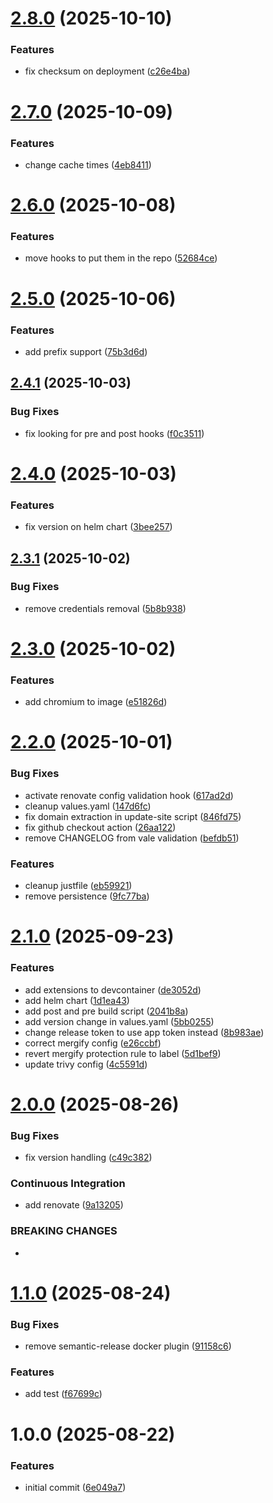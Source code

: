 # [2.8.0](https://github.com/aacebedo/hugo-deployer/compare/v2.7.0...v2.8.0) (2025-10-10)


### Features

* fix checksum on deployment ([c26e4ba](https://github.com/aacebedo/hugo-deployer/commit/c26e4ba3120d684b9f8811aea514d2bf3770c79a))

# [2.7.0](https://github.com/aacebedo/hugo-deployer/compare/v2.6.0...v2.7.0) (2025-10-09)


### Features

* change cache times ([4eb8411](https://github.com/aacebedo/hugo-deployer/commit/4eb84112852c269c9be09e155c95bc8cb4dfa86e))

# [2.6.0](https://github.com/aacebedo/hugo-deployer/compare/v2.5.0...v2.6.0) (2025-10-08)


### Features

* move hooks to put them in the repo ([52684ce](https://github.com/aacebedo/hugo-deployer/commit/52684cee275366d035b22b4eb6848f95cee73967))

# [2.5.0](https://github.com/aacebedo/hugo-deployer/compare/v2.4.1...v2.5.0) (2025-10-06)


### Features

* add prefix support ([75b3d6d](https://github.com/aacebedo/hugo-deployer/commit/75b3d6dcf44b90110b3cc0ca34086107d382f88c))

## [2.4.1](https://github.com/aacebedo/hugo-deployer/compare/v2.4.0...v2.4.1) (2025-10-03)


### Bug Fixes

* fix looking for pre and post hooks ([f0c3511](https://github.com/aacebedo/hugo-deployer/commit/f0c35116c63ebed2a00ac5b2446707cadc092143))

# [2.4.0](https://github.com/aacebedo/hugo-deployer/compare/v2.3.1...v2.4.0) (2025-10-03)


### Features

* fix version on helm chart ([3bee257](https://github.com/aacebedo/hugo-deployer/commit/3bee2572175fcbf34b02018c6a1c30e9f45e6acb))

## [2.3.1](https://github.com/aacebedo/hugo-deployer/compare/v2.3.0...v2.3.1) (2025-10-02)


### Bug Fixes

* remove credentials removal ([5b8b938](https://github.com/aacebedo/hugo-deployer/commit/5b8b9388320824084008093ed36515fa1c3d9150))

# [2.3.0](https://github.com/aacebedo/hugo-deployer/compare/v2.2.0...v2.3.0) (2025-10-02)


### Features

* add chromium to image ([e51826d](https://github.com/aacebedo/hugo-deployer/commit/e51826d61f89c3c8e8be90a84083d83edaaae301))

# [2.2.0](https://github.com/aacebedo/hugo-deployer/compare/v2.1.0...v2.2.0) (2025-10-01)


### Bug Fixes

* activate renovate config validation hook ([617ad2d](https://github.com/aacebedo/hugo-deployer/commit/617ad2d33f8085eb5caa697013f4024befeeaa97))
* cleanup values.yaml ([147d6fc](https://github.com/aacebedo/hugo-deployer/commit/147d6fc0c7e07c09b39c8687a044b6126a78525e))
* fix domain extraction in update-site script ([846fd75](https://github.com/aacebedo/hugo-deployer/commit/846fd759279619a424d6aa15dab49e38c0c19e4b))
* fix github checkout action ([26aa122](https://github.com/aacebedo/hugo-deployer/commit/26aa1228325b20ce7ca5e4760c425eb35f09d4eb))
* remove CHANGELOG from vale validation ([befdb51](https://github.com/aacebedo/hugo-deployer/commit/befdb51998ed76440c207d154109246650c44ddf))


### Features

* cleanup justfile ([eb59921](https://github.com/aacebedo/hugo-deployer/commit/eb59921d9b321034d23b350aef760705572568bc))
* remove persistence ([9fc77ba](https://github.com/aacebedo/hugo-deployer/commit/9fc77ba5bc3de4837244b62ce46c44db99a375a4))

# [2.1.0](https://github.com/aacebedo/hugo-deployer/compare/v2.0.0...v2.1.0) (2025-09-23)


### Features

* add extensions to devcontainer ([de3052d](https://github.com/aacebedo/hugo-deployer/commit/de3052d06c8b0a628563f2e30fb21a4aaf894ce9))
* add helm chart ([1d1ea43](https://github.com/aacebedo/hugo-deployer/commit/1d1ea4375caa54afa61e1d9eaac987990081b84f))
* add post and pre build script ([2041b8a](https://github.com/aacebedo/hugo-deployer/commit/2041b8a332a2d9025826e97fec6dd9947f596f44))
* add version change in values.yaml ([5bb0255](https://github.com/aacebedo/hugo-deployer/commit/5bb0255e0a4f5e4aacbbef54300a6f99f143a93a))
* change release token to use app token instead ([8b983ae](https://github.com/aacebedo/hugo-deployer/commit/8b983ae5664c25f749f5debca708145c3b41c32a))
* correct mergify config ([e26ccbf](https://github.com/aacebedo/hugo-deployer/commit/e26ccbf8148d8a80c82eb08a39a3c30b65bef3f6))
* revert mergify protection rule to label ([5d1bef9](https://github.com/aacebedo/hugo-deployer/commit/5d1bef93f2a08148a598095f220ab44e5e355d6c))
* update trivy config ([4c5591d](https://github.com/aacebedo/hugo-deployer/commit/4c5591d9807d7f99dec1adc4a62b85305476893a))

# [2.0.0](https://github.com/aacebedo/hugo-deployer/compare/v1.1.0...v2.0.0) (2025-08-26)


### Bug Fixes

* fix version handling ([c49c382](https://github.com/aacebedo/hugo-deployer/commit/c49c38279fa03813515caa5699ae4dc7e5fbcdae))


### Continuous Integration

* add renovate ([9a13205](https://github.com/aacebedo/hugo-deployer/commit/9a13205dd958fa6147fd5ebc462388449ab44bde))


### BREAKING CHANGES

*

# [1.1.0](https://github.com/aacebedo/hugo-deployer/compare/v1.0.0...v1.1.0) (2025-08-24)


### Bug Fixes

* remove semantic-release docker plugin ([91158c6](https://github.com/aacebedo/hugo-deployer/commit/91158c634dcaa91c8344313a96182b130fd6a5b5))


### Features

* add test ([f67699c](https://github.com/aacebedo/hugo-deployer/commit/f67699c5d15f4099ece4e34b3c0552effbb40e56))

# 1.0.0 (2025-08-22)


### Features

* initial commit ([6e049a7](https://github.com/aacebedo/hugo-deployer/commit/6e049a7db87e6049a181d4ab5cc291f3b6b86277))
